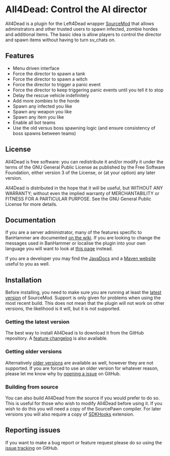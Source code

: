 All4Dead: Control the AI director
====================================

All4Dead is a plugin for the Left4Dead wrapper [SourceMod](http://sourcemod.net/) that allows adminstrators and other trusted users to spawn infected, zombie hordes and additional items. The basic idea is allow players to control the director and spawn items without having to turn sv_chats on.

## Features

- Menu driven interface
- Force the director to spawn a tank
- Force the director to spawn a witch
- Force the director to trigger a panic event
- Force the director to keep triggering panic events until you tell it to stop
- Delay the rescue vehicle indefinitely
- Add more zombies to the horde
- Spawn any infected you like
- Spawn any weapon you like
- Spawn any item you like
- Enable all bot teams
- Use the old versus boss spawning logic (and ensure consistency of boss spawns between teams)

## License

All4Dead is free software: you can redistribute it and/or modify it under the terms of the GNU General Public License as published by the Free Software Foundation, either version 3 of the License, or (at your option) any later version.

All4Dead is distributed in the hope that it will be useful, but WITHOUT ANY WARRANTY; without even the implied warranty of MERCHANTABILITY or FITNESS FOR A PARTICULAR PURPOSE. See the GNU General Public License for more details.

## Documentation

If you are a server administrator, many of the features specific to BanHammer are documented [on the wiki](https://github.com/grandwazir/BanHammer/wiki). If you are looking to change the messages used in BanHammer or localise the plugin into your own language you will want to look at [this page](https://github.com/grandwazir/BukkitUtilities/wiki/Localisation) instead.

If you are a developer you may find the [JavaDocs](http://grandwazir.github.com/BanHammer/apidocs/index.html) and a [Maven website](http://grandwazir.github.com/BanHammer/) useful to you as well.

## Installation

Before installing, you need to make sure you are running at least the [latest version](http://www.sourcemod.net/downloads.php) of SourceMod. Support is only given for problems when using the most recent build. This does not mean that the plugin will not work on other versions, the likelihood is it will, but it is not supported.

### Getting the latest version

The best way to install All4Dead is to download it from the GitHub repository. A [feature changelog](https://github.com/grandwazir/All4Dead/wiki/changelog) is also available.

### Getting older versions

Alternatively [older versions](http://repository.james.richardson.name/releases/name/richardson/james/bukkit/ban-hammer/) are available as well, however they are not supported. If you are forced to use an older version for whatever reason, please let me know why by [opening a issue](https://github.com/grandwazir/BanHammer/issues/new) on GitHub.

### Building from source

You can also build All4Dead from the source if you would prefer to do so. This is useful for those who wish to modify All4Dead before using it. If you wish to do this you will need a copy of the SourcePawn compiler. For later versions you will also require a copy of [SDKHooks](http://forums.alliedmods.net/showthread.php?t=106748) extension.

## Reporting issues

If you want to make a bug report or feature request please do so using the [issue tracking](https://github.com/grandwazir/All4Dead/issues) on GitHub.

